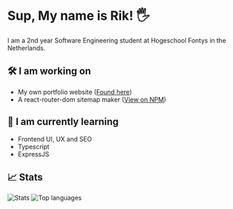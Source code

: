 # Sup, My name is Rik! 🖐

I am a 2nd year Software Engineering student at Hogeschool Fontys in the Netherlands.

## 🛠 I am working on
- My own portfolio website ([Found here](https://www.rikdenbreejen.nl/))
- A react-router-dom sitemap maker ([View on NPM](https://www.npmjs.com/package/react-router-sitemap-maker))

## 🔭 I am currently learning
- Frontend UI, UX and SEO
- Typescript
- ExpressJS

## 📈 Stats
![Stats](https://github-readme-stats.vercel.app/api?username=RikThePixel&show_icons=true&theme=dark&hide_title=true&count_private=true)
![Top languages](https://github-readme-stats.vercel.app/api/top-langs/?username=RikThePixel&theme=dark&layout=compact)
